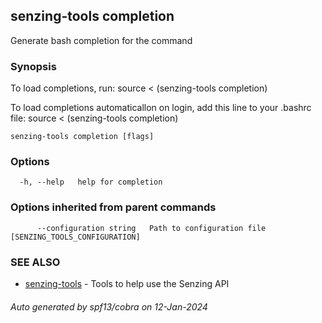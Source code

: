## senzing-tools completion

Generate bash completion for the command

### Synopsis

To load completions, run:
source < (senzing-tools completion)

To load completions automaticallon on login, add this line to your .bashrc file:
source < (senzing-tools completion)


```
senzing-tools completion [flags]
```

### Options

```
  -h, --help   help for completion
```

### Options inherited from parent commands

```
      --configuration string   Path to configuration file [SENZING_TOOLS_CONFIGURATION]
```

### SEE ALSO

* [senzing-tools](senzing-tools.md)	 - Tools to help use the Senzing API

###### Auto generated by spf13/cobra on 12-Jan-2024
